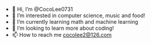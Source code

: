 - 👋 Hi, I’m @CocoLee0731
- 👀 I’m interested in computer science, music and food!
- 🌱 I’m currently learning math and machine learning
- 💞️ I’m looking to learn more about coding!
- 📫 How to reach me cocolee2@126.com

<!---
CocoLee0731/CocoLee0731 is a ✨ special ✨ repository because its `README.md` (this file) appears on your GitHub profile.
You can click the Preview link to take a look at your changes.
--->
